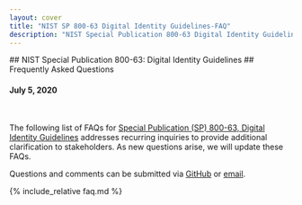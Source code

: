 ```yaml
---
layout: cover
title: "NIST SP 800-63 Digital Identity Guidelines-FAQ"
description: "NIST Special Publication 800-63 Digital Identity Guidelines-FAQ"
---
```

<section class="home home-title" markdown="1">

<div class="text-center" markdown="1">
## NIST Special Publication 800-63: Digital Identity Guidelines
## Frequently Asked Questions

#### July 5, 2020
<br>
</div>
</section>

<section class="home home-about" markdown="1">

The following list of FAQs for [Special Publication (SP) 800-63, Digital Identity Guidelines](https://pages.nist.gov/800-63-3/) addresses recurring inquiries to provide additional clarification to stakeholders. As new questions arise, we will update these FAQs.


Questions and comments can be submitted via [GitHub](https://github.com/usnistgov/800-63-FAQ/issues) or [email](mailto:dig-comments@nist.gov).
<br>


<div class="section-container" markdown="1">

{% include_relative faq.md %}

</div>

</section>
